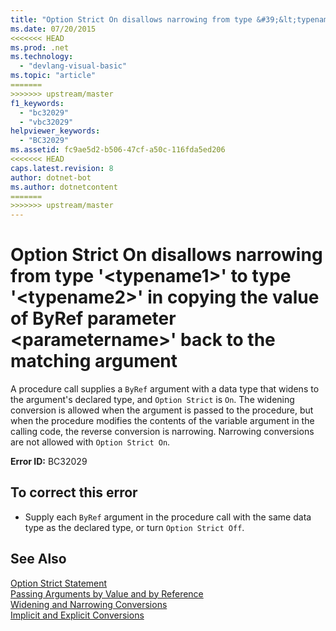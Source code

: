 ```yaml
---
title: "Option Strict On disallows narrowing from type &#39;&lt;typename1&gt;&#39; to type &#39;&lt;typename2&gt;&#39; in copying the value of ByRef parameter &lt;parametername&gt;&#39; back to the matching argument"
ms.date: 07/20/2015
<<<<<<< HEAD
ms.prod: .net
ms.technology: 
  - "devlang-visual-basic"
ms.topic: "article"
=======
>>>>>>> upstream/master
f1_keywords: 
  - "bc32029"
  - "vbc32029"
helpviewer_keywords: 
  - "BC32029"
ms.assetid: fc9ae5d2-b506-47cf-a50c-116fda5ed206
<<<<<<< HEAD
caps.latest.revision: 8
author: dotnet-bot
ms.author: dotnetcontent
=======
>>>>>>> upstream/master
---
```

# Option Strict On disallows narrowing from type &#39;&lt;typename1&gt;&#39; to type &#39;&lt;typename2&gt;&#39; in copying the value of ByRef parameter &lt;parametername&gt;&#39; back to the matching argument
A procedure call supplies a `ByRef` argument with a data type that widens to the argument's declared type, and `Option Strict` is `On`. The widening conversion is allowed when the argument is passed to the procedure, but when the procedure modifies the contents of the variable argument in the calling code, the reverse conversion is narrowing. Narrowing conversions are not allowed with `Option Strict On`.  
  
 **Error ID:** BC32029  
  
## To correct this error  
  
-   Supply each `ByRef` argument in the procedure call with the same data type as the declared type, or turn `Option Strict Off`.  
  
## See Also  
 [Option Strict Statement](../../visual-basic/language-reference/statements/option-strict-statement.md)  
 [Passing Arguments by Value and by Reference](../../visual-basic/programming-guide/language-features/procedures/passing-arguments-by-value-and-by-reference.md)  
 [Widening and Narrowing Conversions](../../visual-basic/programming-guide/language-features/data-types/widening-and-narrowing-conversions.md)  
 [Implicit and Explicit Conversions](../../visual-basic/programming-guide/language-features/data-types/implicit-and-explicit-conversions.md)
